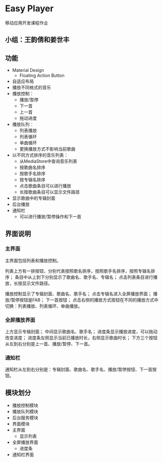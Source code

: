 # Easy Player

移动应用开发课程作业

## 小组：王韵倩和姜世丰

## 功能

* Material Design
  * Floating Action Button
* 自适应布局
* 播放不同格式的音乐
* 播放控制：
  * 播放/暂停
  * 下一首
  * 上一首
  * 拖动进度
* 播放队列：
  * 列表播放
  * 列表循环
  * 单曲循环
  * 更换播放方式不影响当前歌曲
* 以不同方式排序的音乐列表：
  * 从MediaStore中查询音乐列表
  * 按歌曲名排序
  * 按歌手名排序
  * 按专辑名排序
  * 点击歌曲条目可以进行播放
  * 长按歌曲条目可以显示文件路径
* 显示歌曲中的专辑封面
* 后台播放
* 通知栏
  * 可以进行播放/暂停操作和下一首
  
## 界面说明

### 主界面

主界面包括列表和播放控制。

列表上方有一排按钮，分别代表按照歌名排序，按照歌手名排序，按照专辑名排序；
条目中从上到下分别显示了歌曲名、歌手名、专辑名；
点击列表条目进行播放，长按显示文件路径。

播放控制显示了专辑封面、歌曲名、歌手名；
点击专辑名进入全屏播放界面；
播放/暂停按钮是FAB；
下一首按钮；
点击右侧的播放方式按钮在不同的播放方式中切换：列表播放、列表循环、单曲播放。

### 全屏播放界面

上方显示专辑封面；
中间显示歌曲名、歌手名；
进度条显示播放进度，可以拖动改变进度；
进度条左侧显示当前已播放时长，右侧显示歌曲时长；
下方三个按钮从左到右分别是上一首、播放/暂停、下一首。

### 通知栏

通知栏从左到右分别是：专辑封面、歌曲名、歌手名、播放/暂停按钮、下一首按钮。

## 模块划分

* 播放控制模块
 * 播放队列模块
* 后台服务模块
* 界面模块
 * 主界面
   * 显示列表
 * 全屏播放界面
   * 进度条
 * 通知栏界面